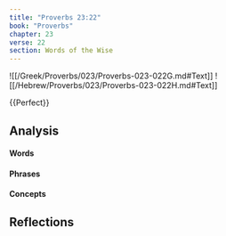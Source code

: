 ```yaml
---
title: "Proverbs 23:22"
book: "Proverbs"
chapter: 23
verse: 22
section: Words of the Wise
---
```

![[/Greek/Proverbs/023/Proverbs-023-022G.md#Text]]
![[/Hebrew/Proverbs/023/Proverbs-023-022H.md#Text]]

{{Perfect}}

## Analysis

#### Words

#### Phrases

#### Concepts

## Reflections
